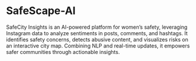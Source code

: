 # SafeScape-AI
SafeCity Insights is an AI-powered platform for women’s safety, leveraging Instagram data to analyze sentiments in posts, comments, and hashtags. It identifies safety concerns, detects abusive content, and visualizes risks on an interactive city map. Combining NLP and real-time updates, it empowers safer communities through actionable insights.
